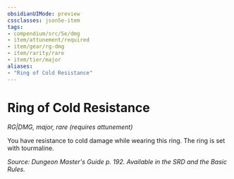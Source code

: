 ```yaml
---
obsidianUIMode: preview
cssclasses: json5e-item
tags:
- compendium/src/5e/dmg
- item/attunement/required
- item/gear/rg-dmg
- item/rarity/rare
- item/tier/major
aliases: 
- "Ring of Cold Resistance"
---
```

# Ring of Cold Resistance
*RG|DMG, major, rare (requires attunement)*  


You have resistance to cold damage while wearing this ring. The ring is set with tourmaline.

*Source: Dungeon Master's Guide p. 192. Available in the SRD and the Basic Rules.*